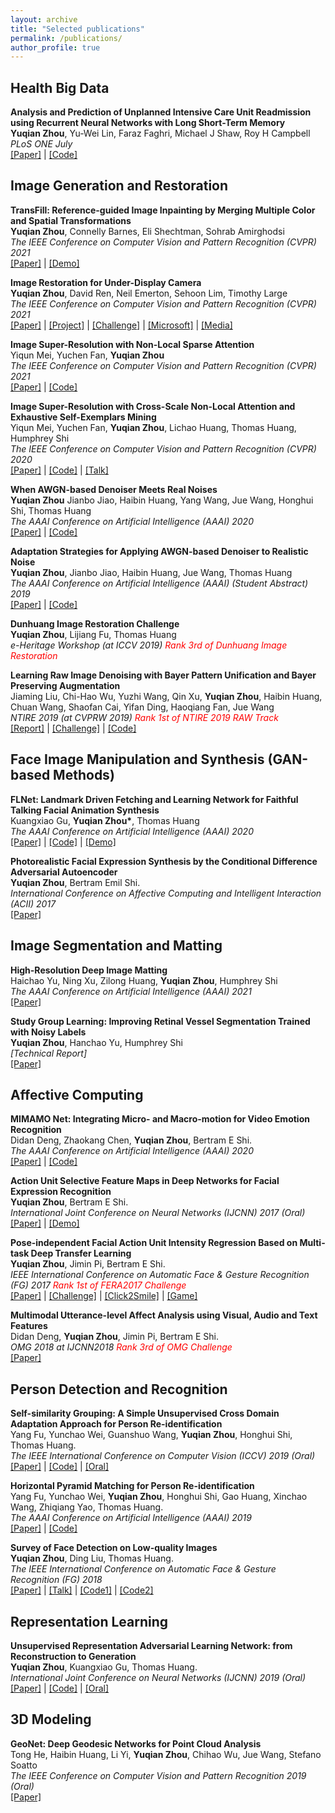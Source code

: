 ```yaml
---
layout: archive
title: "Selected publications"
permalink: /publications/
author_profile: true
---
```


## Health Big Data

<b>Analysis and Prediction of Unplanned Intensive Care Unit Readmission using Recurrent Neural Networks with Long Short-Term Memory</b> 
<br><b>Yuqian Zhou</b>, Yu-Wei Lin, Faraz Faghri, Michael J Shaw, Roy H Campbell 
<br> <i>PLoS ONE July</i>
<br>[[Paper]](https://www.biorxiv.org/content/10.1101/385518v1) | [[Code]](https://github.com/yzhouas/MIMIC-III_ICU_Readmission_Analysis)

## Image Generation and Restoration
<b>TransFill: Reference-guided Image Inpainting by Merging Multiple Color and Spatial Transformations</b> <br>
<b>Yuqian Zhou</b>, Connelly Barnes, Eli Shechtman, Sohrab Amirghodsi
<br> <i>The IEEE Conference on Computer Vision and Pattern Recognition (CVPR) 2021</i>
<br>[[Paper]]() | [[Demo]]()

<b>Image Restoration for Under-Display Camera</b> <br>
<b>Yuqian Zhou</b>, David Ren, Neil Emerton, Sehoon Lim, Timothy Large
<br> <i>The IEEE Conference on Computer Vision and Pattern Recognition (CVPR) 2021</i>
<br>[[Paper]](https://arxiv.org/pdf/2003.04857.pdf) | [[Project]](https://yzhouas.github.io/projects/UDC/udc.html) | [[Challenge]](https://arxiv.org/abs/2008.07742) | [[Microsoft]](https://www.microsoft.com/applied-sciences/projects/camera-in-display) | [[Media]](https://sparrowsnews.com/2020/07/19/microsoft-ai-repair-in-display-camera/)

<b>Image Super-Resolution with Non-Local Sparse Attention</b> <br>
Yiqun Mei, Yuchen Fan, <b>Yuqian Zhou</b>
<br> <i>The IEEE Conference on Computer Vision and Pattern Recognition (CVPR) 2021</i>
<br>[[Paper]]() | [[Code]]()

<b>Image Super-Resolution with Cross-Scale Non-Local Attention and Exhaustive Self-Exemplars Mining</b> <br>
Yiqun Mei, Yuchen Fan, <b>Yuqian Zhou</b>, Lichao Huang, Thomas Huang, Humphrey Shi
<br> <i>The IEEE Conference on Computer Vision and Pattern Recognition (CVPR) 2020</i>
<br>[[Paper]](https://openaccess.thecvf.com/content_CVPR_2020/html/Mei_Image_Super-Resolution_With_Cross-Scale_Non-Local_Attention_and_Exhaustive_Self-Exemplars_Mining_CVPR_2020_paper.html) | [[Code]](https://github.com/SHI-Labs/Cross-Scale-Non-Local-Attention) | [[Talk]](https://www.youtube.com/watch?v=1eJ2aOEKv58)

<b>When AWGN-based Denoiser Meets Real Noises</b> <br>
<b>Yuqian Zhou</b> Jianbo Jiao, Haibin Huang, Yang Wang, Jue Wang, Honghui Shi, Thomas Huang 
<br> <i>The AAAI Conference on Artificial Intelligence (AAAI) 2020</i>
<br>[[Paper]](https://arxiv.org/pdf/1904.03485.pdf) | [[Code]](https://github.com/yzhouas/PD-Denoising-pytorch)<br>

<b>Adaptation Strategies for Applying AWGN-based Denoiser to Realistic Noise</b> <br>
<b>Yuqian Zhou</b>, Jianbo Jiao, Haibin Huang, Jue Wang, Thomas Huang 
<br> <i>The AAAI Conference on Artificial Intelligence (AAAI) (Student Abstract) 2019</i>
<br>[[Paper]](https://www.aaai.org/Papers/AAAI/2019/SA-ZhouY.332.pdf) | [[Code]](https://github.com/yzhouas/PD-Denoising-pytorch)<br>

<b>Dunhuang Image Restoration Challenge</b> <br>
<b>Yuqian Zhou</b>, Lijiang Fu, Thomas Huang
<br> <i>e-Heritage Workshop (at ICCV 2019) <span style="color:red">Rank 3rd of Dunhuang Image Restoration</span> </i>

<b>Learning Raw Image Denoising with Bayer Pattern Unification and Bayer Preserving Augmentation</b> <br>
Jiaming Liu, Chi-Hao Wu, Yuzhi Wang, Qin Xu, <b>Yuqian Zhou</b>, Haibin Huang, Chuan Wang, Shaofan Cai, Yifan Ding, Haoqiang Fan, Jue Wang
<br> <i>NTIRE 2019 (at CVPRW 2019) <span style="color:red">Rank 1st of NTIRE 2019 RAW Track</span> </i>
<br>[[Report]](https://arxiv.org/abs/1904.12945) | [[Challenge]]() |  [[Code]](https://drive.google.com/open?id=1Xcs610rOpdQ3qc_bM5Dlb4s6lg83Q_N5)

## Face Image Manipulation and Synthesis (GAN-based Methods)
<b>FLNet: Landmark Driven Fetching and Learning Network for Faithful Talking Facial Animation Synthesis</b><br>
Kuangxiao Gu, <b>Yuqian Zhou*</b>, Thomas Huang
<br> <i>The AAAI Conference on Artificial Intelligence (AAAI) 2020</i>
<br>[[Paper]](https://arxiv.org/abs/1911.09224) | [[Code]](https://github.com/kgu3/FLNet_AAAI2020) | [[Demo]](https://www.youtube.com/watch?v=bpBOPnItQTo)

<b>Photorealistic Facial Expression Synthesis by the Conditional Difference Adversarial Autoencoder</b><br>
<b>Yuqian Zhou</b>, Bertram Emil Shi.
<br> <i>International Conference on Affective Computing and Intelligent Interaction (ACII) 2017</i>
<br>[[Paper]](https://arxiv.org/abs/1708.09126)

## Image Segmentation and Matting
<b>High-Resolution Deep Image Matting</b><br>
Haichao Yu, Ning Xu, Zilong Huang, <b>Yuqian Zhou</b>, Humphrey Shi
<br> <i>The AAAI Conference on Artificial Intelligence (AAAI) 2021</i>
<br>[[Paper]](https://arxiv.org/abs/1708.09126)

<b>Study Group Learning: Improving Retinal Vessel Segmentation Trained with Noisy Labels</b><br>
<b>Yuqian Zhou</b>, Hanchao Yu, Humphrey Shi
<br> <i>[Technical Report]</i>
<br>[[Paper]]()

## Affective Computing
<b>MIMAMO Net: Integrating Micro- and Macro-motion for Video Emotion Recognition</b> <br>
Didan Deng, Zhaokang Chen, <b>Yuqian Zhou</b>, Bertram E Shi. 
<br> <i>The AAAI Conference on Artificial Intelligence (AAAI) 2020</i>
<br>[[Paper]](https://arxiv.org/abs/1911.09784) | [[Code]](https://github.com/wtomin/MIMAMO-Net)

<b>Action Unit Selective Feature Maps in Deep Networks for Facial Expression Recognition</b> <br>
<b>Yuqian Zhou</b>, Bertram E Shi. 
<br> <i>International Joint Conference on Neural Networks (IJCNN) 2017 (Oral)</i>
<br>[[Paper]](https://ieeexplore.ieee.org/abstract/document/7966100) | [[Demo]](https://www.youtube.com/watch?v=sf9exK3aFWQ)

<b>Pose-independent Facial Action Unit Intensity Regression Based on Multi-task Deep Transfer Learning</b> <br>
<b>Yuqian Zhou</b>, Jimin Pi, Bertram E Shi. 
<br> <i>IEEE International Conference on Automatic Face & Gesture Recognition (FG) 2017 <span style="color:red">Rank 1st of FERA2017 Challenge</span></i>
<br>[[Paper]](https://ieeexplore.ieee.org/abstract/document/7961835) | [[Challenge]](http://sspnet.eu/fera2017/) | [[Click2Smile]](https://www.youtube.com/watch?v=pygM4xODYVU) | [[Game]](https://www.youtube.com/watch?v=if4hdFyR94I&feature=youtu.be)

<b>Multimodal Utterance-level Affect Analysis using Visual, Audio and Text Features</b> <br>
Didan Deng, <b>Yuqian Zhou</b>, Jimin Pi, Bertram E Shi. 
<br> <i>OMG 2018 at IJCNN2018 <span style="color:red">Rank 3rd of OMG Challenge</span></i>
<br>[[Paper]](https://arxiv.org/abs/1805.00625)

## Person Detection and Recognition
<b>Self-similarity Grouping: A Simple Unsupervised Cross Domain Adaptation Approach for Person Re-identification</b> <br>
Yang Fu, Yunchao Wei, Guanshuo Wang, <b>Yuqian Zhou</b>, Honghui Shi, Thomas Huang. 
<br> <i>The IEEE International Conference on Computer Vision (ICCV) 2019 (Oral)</i>
<br>[[Paper]](https://arxiv.org/abs/1811.10144) | [[Code]](https://github.com/OasisYang/SSG) | [[Oral]](https://conftube.com/video/xzygVl7ZncQ?tocitem=132)

<b>Horizontal Pyramid Matching for Person Re-identification</b> <br>
Yang Fu, Yunchao Wei, <b>Yuqian Zhou</b>, Honghui Shi, Gao Huang, Xinchao Wang, Zhiqiang Yao, Thomas Huang. 
<br> <i>The AAAI Conference on Artificial Intelligence (AAAI) 2019</i>
<br>[[Paper]](https://arxiv.org/abs/1804.05275) | [[Code]](https://github.com/OasisYang/HPM)

<b>Survey of Face Detection on Low-quality Images</b> <br>
<b>Yuqian Zhou</b>, Ding Liu, Thomas Huang. 
<br> <i>The IEEE International Conference on Automatic Face & Gesture Recognition (FG) 2018</i>
<br>[[Paper]](https://arxiv.org/abs/1804.07362) | [[Talk]](https://www.youtube.com/watch?v=B9L4tZlPvdk&feature=youtu.be) | [[Code1]](https://github.com/rbgirshick/py-faster-rcnn) | [[Code2]](https://github.com/sfzhang15/SFD)

## Representation Learning

<b>Unsupervised Representation Adversarial Learning Network: from Reconstruction to Generation</b> <br>
<b>Yuqian Zhou</b>, Kuangxiao Gu, Thomas Huang. 
<br> <i>International Joint Conference on Neural Networks (IJCNN) 2019 (Oral)</i>
<br>[[Paper]](https://arxiv.org/abs/1804.07353) | [[Code]](https://github.com/yzhouas/RepGAN-tensorflow) | [[Oral]](https://www.youtube.com/watch?v=cCpkMFnNRNs&feature=youtu.be)

## 3D Modeling
<b>GeoNet: Deep Geodesic Networks for Point Cloud Analysis</b> <br>
Tong He,  Haibin Huang,  Li Yi,  <b>Yuqian Zhou</b>,  Chihao Wu,  Jue Wang,  Stefano Soatto 
<br> <i>The IEEE Conference on Computer Vision and Pattern Recognition 2019 (Oral)</i>
<br>[[Paper]](https://arxiv.org/abs/1901.00680)







